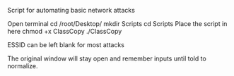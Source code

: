 Script for automating basic network attacks

Open terminal
cd /root/Desktop/
mkdir Scripts
cd Scripts
Place the script in here
chmod +x ClassCopy
./ClassCopy

ESSID can be left blank for most attacks

The original window will stay open and remember inputs until told to normalize.



